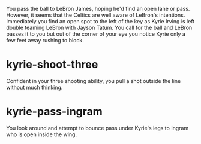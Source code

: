 You pass the ball to LeBron James, hoping he'd find an open lane or pass.  However, it seems that the Celtics are well aware of LeBron's intentions.  Immediately you find an open spot to the left of the key as Kyrie Irving is left double teaming LeBron with Jayson Tatum.  You call for the ball and LeBron passes it to you but out of the corner of your eye you notice Kyrie only a few feet away rushing to block.

# kyrie-shoot-three
Confident in your three shooting ability, you pull a shot outside the line without much thinking.

# kyrie-pass-ingram
You look around and attempt to bounce pass under Kyrie's legs to Ingram who is open inside the wing.
